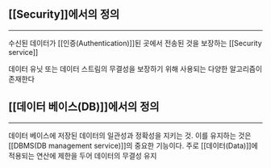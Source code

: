 
## [[Security]]에서의 정의
---
수신된 데이터가 [[인증(Authentication)]]된 곳에서 전송된 것을 보장하는 [[Security service]]

데이터 유닛 또는 데이터 스트림의 무결성을 보장하기 위해 사용되는 다양한 알고리즘이 존재한다


## [[데이터 베이스(DB)]]에서의 정의
---
데이터 베이스에 저장된 데이터의 일관성과 정확성을 지키는 것. 이를 유지하는 것은 [[DBMS(DB management service)]]의 중요한 기능이다. 주로 [[데이터(Data)]]에 적용되는 연산에 제한을 두어 데이터의 무결성 유지

